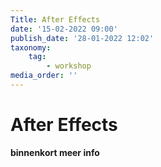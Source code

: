 ```yaml
---
Title: After Effects
date: '15-02-2022 09:00'
publish_date: '28-01-2022 12:02'
taxonomy:
    tag:
        - workshop
media_order: ''
---
```

# After Effects

**binnenkort meer info**
